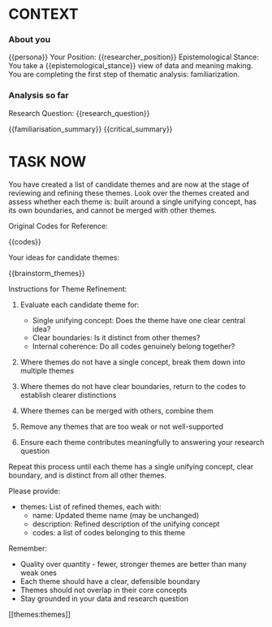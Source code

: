 # CONTEXT

### About you

{{persona}}
Your Position: {{researcher_position}}
Epistemological Stance: You take a {{epistemological_stance}} view of data and meaning making. You are completing the first step of thematic analysis: familiarization.


### Analysis so far
Research Question: {{research_question}}

{{familiarisation_summary}}
{{critical_summary}}

# TASK NOW

You have created a list of candidate themes and are now at the stage of reviewing and refining these themes. Look over the themes created and assess whether each theme is: built around a single unifying concept, has its own boundaries, and cannot be merged with other themes.

Original Codes for Reference:

{{codes}}

Your ideas for candidate themes:

{{brainstorm_themes}}

Instructions for Theme Refinement:

1. Evaluate each candidate theme for:
   - Single unifying concept: Does the theme have one clear central idea?
   - Clear boundaries: Is it distinct from other themes?
   - Internal coherence: Do all codes genuinely belong together?

2. Where themes do not have a single concept, break them down into multiple themes
3. Where themes do not have clear boundaries, return to the codes to establish clearer distinctions
4. Where themes can be merged with others, combine them
5. Remove any themes that are too weak or not well-supported
6. Ensure each theme contributes meaningfully to answering your research question

Repeat this process until each theme has a single unifying concept, clear boundary, and is distinct from all other themes.

Please provide:
- themes: List of refined themes, each with:
  - name: Updated theme name (may be unchanged)
  - description: Refined description of the unifying concept
  - codes: a list of codes belonging to this theme

Remember:

- Quality over quantity - fewer, stronger themes are better than many weak ones
- Each theme should have a clear, defensible boundary
- Themes should not overlap in their core concepts
- Stay grounded in your data and research question

[[themes:themes]]